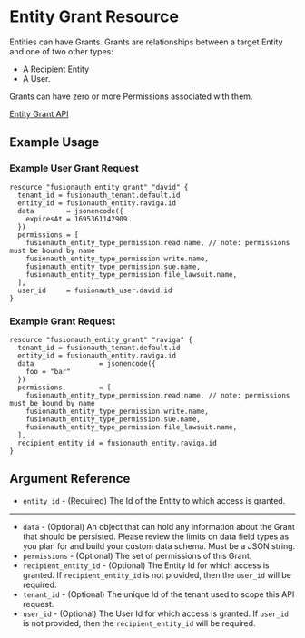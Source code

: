 # Entity Grant Resource

Entities can have Grants. Grants are relationships between a target Entity and one of two other types:

* A Recipient Entity
* A User.

Grants can have zero or more Permissions associated with them.

[Entity Grant API](https://fusionauth.io/docs/v1/tech/apis/entity-management/grants)

## Example Usage

### Example User Grant Request

```hcl
resource "fusionauth_entity_grant" "david" {
  tenant_id = fusionauth_tenant.default.id
  entity_id = fusionauth_entity.raviga.id
  data        = jsonencode({
    expiresAt = 1695361142909
  })
  permissions = [
    fusionauth_entity_type_permission.read.name, // note: permissions must be bound by name
    fusionauth_entity_type_permission.write.name,
    fusionauth_entity_type_permission.sue.name,
    fusionauth_entity_type_permission.file_lawsuit.name,
  ],
  user_id     = fusionauth_user.david.id
}
```

### Example Grant Request

```hcl
resource "fusionauth_entity_grant" "raviga" {
  tenant_id = fusionauth_tenant.default.id
  entity_id = fusionauth_entity.raviga.id
  data                = jsonencode({
    foo = "bar"
  })
  permissions         = [
    fusionauth_entity_type_permission.read.name, // note: permissions must be bound by name
    fusionauth_entity_type_permission.write.name,
    fusionauth_entity_type_permission.sue.name,
    fusionauth_entity_type_permission.file_lawsuit.name,
  ],
  recipient_entity_id = fusionauth_entity.raviga.id
}
```

## Argument Reference

* `entity_id` - (Required) The Id of the Entity to which access is granted.

---

* `data` - (Optional) An object that can hold any information about the Grant that should be persisted. Please review the limits on data field types as you plan for and build your custom data schema.  Must be a JSON string.
* `permissions` - (Optional) The set of permissions of this Grant.
* `recipient_entity_id` - (Optional) The Entity Id for which access is granted. If `recipient_entity_id` is not provided, then the `user_id` will be required.
* `tenant_id` - (Optional) The unique Id of the tenant used to scope this API request.
* `user_id` - (Optional) The User Id for which access is granted. If `user_id` is not provided, then the `recipient_entity_id` will be required.
